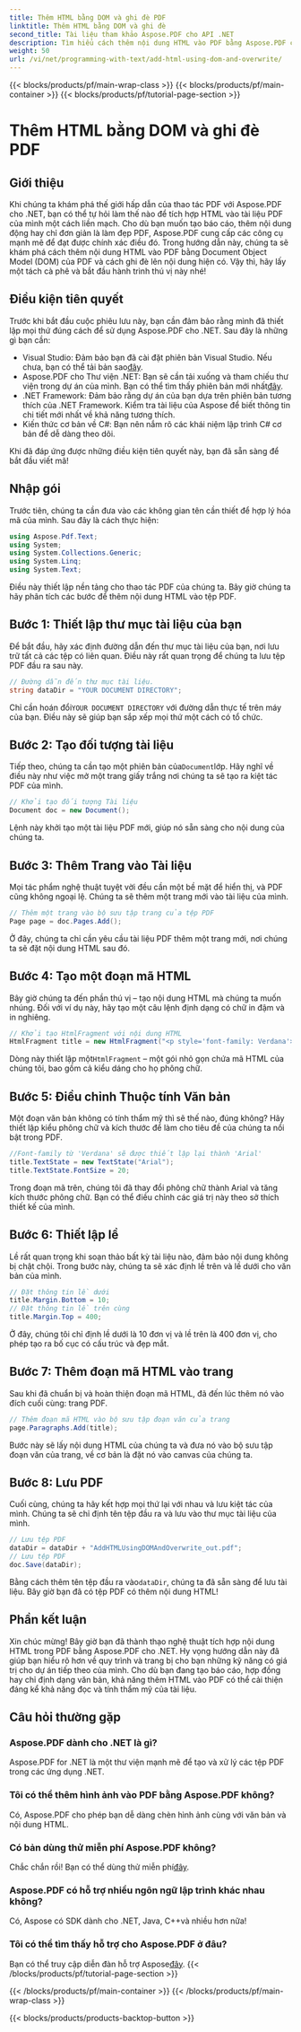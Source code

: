 ```yaml
---
title: Thêm HTML bằng DOM và ghi đè PDF
linktitle: Thêm HTML bằng DOM và ghi đè
second_title: Tài liệu tham khảo Aspose.PDF cho API .NET
description: Tìm hiểu cách thêm nội dung HTML vào PDF bằng Aspose.PDF cho .NET. Hướng dẫn từng bước này bao gồm mọi thứ từ thiết lập đến lưu cuối cùng.
weight: 50
url: /vi/net/programming-with-text/add-html-using-dom-and-overwrite/
---
```


{{< blocks/products/pf/main-wrap-class >}}
{{< blocks/products/pf/main-container >}}
{{< blocks/products/pf/tutorial-page-section >}}

# Thêm HTML bằng DOM và ghi đè PDF

## Giới thiệu

Khi chúng ta khám phá thế giới hấp dẫn của thao tác PDF với Aspose.PDF cho .NET, bạn có thể tự hỏi làm thế nào để tích hợp HTML vào tài liệu PDF của mình một cách liền mạch. Cho dù bạn muốn tạo báo cáo, thêm nội dung động hay chỉ đơn giản là làm đẹp PDF, Aspose.PDF cung cấp các công cụ mạnh mẽ để đạt được chính xác điều đó. Trong hướng dẫn này, chúng ta sẽ khám phá cách thêm nội dung HTML vào PDF bằng Document Object Model (DOM) của PDF và cách ghi đè lên nội dung hiện có. Vậy thì, hãy lấy một tách cà phê và bắt đầu hành trình thú vị này nhé!

## Điều kiện tiên quyết

Trước khi bắt đầu cuộc phiêu lưu này, bạn cần đảm bảo rằng mình đã thiết lập mọi thứ đúng cách để sử dụng Aspose.PDF cho .NET. Sau đây là những gì bạn cần:

-  Visual Studio: Đảm bảo bạn đã cài đặt phiên bản Visual Studio. Nếu chưa, bạn có thể tải bản sao[đây](https://visualstudio.microsoft.com/).
-  Aspose.PDF cho Thư viện .NET: Bạn sẽ cần tải xuống và tham chiếu thư viện trong dự án của mình. Bạn có thể tìm thấy phiên bản mới nhất[đây](https://releases.aspose.com/pdf/net/).
- .NET Framework: Đảm bảo rằng dự án của bạn dựa trên phiên bản tương thích của .NET Framework. Kiểm tra tài liệu của Aspose để biết thông tin chi tiết mới nhất về khả năng tương thích.
- Kiến thức cơ bản về C#: Bạn nên nắm rõ các khái niệm lập trình C# cơ bản để dễ dàng theo dõi.

Khi đã đáp ứng được những điều kiện tiên quyết này, bạn đã sẵn sàng để bắt đầu viết mã!

## Nhập gói

Trước tiên, chúng ta cần đưa vào các không gian tên cần thiết để hợp lý hóa mã của mình. Sau đây là cách thực hiện:

```csharp
using Aspose.Pdf.Text;
using System;
using System.Collections.Generic;
using System.Linq;
using System.Text;
```

Điều này thiết lập nền tảng cho thao tác PDF của chúng ta. Bây giờ chúng ta hãy phân tích các bước để thêm nội dung HTML vào tệp PDF.

## Bước 1: Thiết lập thư mục tài liệu của bạn

Để bắt đầu, hãy xác định đường dẫn đến thư mục tài liệu của bạn, nơi lưu trữ tất cả các tệp có liên quan. Điều này rất quan trọng để chúng ta lưu tệp PDF đầu ra sau này.

```csharp
// Đường dẫn đến thư mục tài liệu.
string dataDir = "YOUR DOCUMENT DIRECTORY";
```

 Chỉ cần hoán đổi`YOUR DOCUMENT DIRECTORY` với đường dẫn thực tế trên máy của bạn. Điều này sẽ giúp bạn sắp xếp mọi thứ một cách có tổ chức.

## Bước 2: Tạo đối tượng tài liệu

 Tiếp theo, chúng ta cần tạo một phiên bản của`Document`lớp. Hãy nghĩ về điều này như việc mở một trang giấy trắng nơi chúng ta sẽ tạo ra kiệt tác PDF của mình.

```csharp
// Khởi tạo đối tượng Tài liệu
Document doc = new Document();
```

Lệnh này khởi tạo một tài liệu PDF mới, giúp nó sẵn sàng cho nội dung của chúng ta.

## Bước 3: Thêm Trang vào Tài liệu

Mọi tác phẩm nghệ thuật tuyệt vời đều cần một bề mặt để hiển thị, và PDF cũng không ngoại lệ. Chúng ta sẽ thêm một trang mới vào tài liệu của mình.

```csharp
// Thêm một trang vào bộ sưu tập trang của tệp PDF
Page page = doc.Pages.Add();
```

Ở đây, chúng ta chỉ cần yêu cầu tài liệu PDF thêm một trang mới, nơi chúng ta sẽ đặt nội dung HTML sau đó.

## Bước 4: Tạo một đoạn mã HTML

Bây giờ chúng ta đến phần thú vị – tạo nội dung HTML mà chúng ta muốn nhúng. Đối với ví dụ này, hãy tạo một câu lệnh định dạng có chữ in đậm và in nghiêng.

```csharp
// Khởi tạo HtmlFragment với nội dung HTML
HtmlFragment title = new HtmlFragment("<p style='font-family: Verdana'><b><i>Table contains text</i></b></p>");
```

 Dòng này thiết lập một`HtmlFragment` – một gói nhỏ gọn chứa mã HTML của chúng tôi, bao gồm cả kiểu dáng cho họ phông chữ. 

## Bước 5: Điều chỉnh Thuộc tính Văn bản

Một đoạn văn bản không có tính thẩm mỹ thì sẽ thế nào, đúng không? Hãy thiết lập kiểu phông chữ và kích thước để làm cho tiêu đề của chúng ta nổi bật trong PDF.

```csharp
//Font-family từ 'Verdana' sẽ được thiết lập lại thành 'Arial'
title.TextState = new TextState("Arial");
title.TextState.FontSize = 20;
```

Trong đoạn mã trên, chúng tôi đã thay đổi phông chữ thành Arial và tăng kích thước phông chữ. Bạn có thể điều chỉnh các giá trị này theo sở thích thiết kế của mình.

## Bước 6: Thiết lập lề

Lề rất quan trọng khi soạn thảo bất kỳ tài liệu nào, đảm bảo nội dung không bị chật chội. Trong bước này, chúng ta sẽ xác định lề trên và lề dưới cho văn bản của mình.

```csharp
// Đặt thông tin lề dưới
title.Margin.Bottom = 10;
// Đặt thông tin lề trên cùng
title.Margin.Top = 400;
```

Ở đây, chúng tôi chỉ định lề dưới là 10 đơn vị và lề trên là 400 đơn vị, cho phép tạo ra bố cục có cấu trúc và đẹp mắt.

## Bước 7: Thêm đoạn mã HTML vào trang

Sau khi đã chuẩn bị và hoàn thiện đoạn mã HTML, đã đến lúc thêm nó vào đích cuối cùng: trang PDF.

```csharp
// Thêm đoạn mã HTML vào bộ sưu tập đoạn văn của trang
page.Paragraphs.Add(title);
```

Bước này sẽ lấy nội dung HTML của chúng ta và đưa nó vào bộ sưu tập đoạn văn của trang, về cơ bản là đặt nó vào canvas của chúng ta.

## Bước 8: Lưu PDF

Cuối cùng, chúng ta hãy kết hợp mọi thứ lại với nhau và lưu kiệt tác của mình. Chúng ta sẽ chỉ định tên tệp đầu ra và lưu vào thư mục tài liệu của mình.

```csharp
// Lưu tệp PDF
dataDir = dataDir + "AddHTMLUsingDOMAndOverwrite_out.pdf";
// Lưu tệp PDF
doc.Save(dataDir);
```

Bằng cách thêm tên tệp đầu ra vào`dataDir`, chúng ta đã sẵn sàng để lưu tài liệu. Bây giờ bạn đã có tệp PDF có thêm nội dung HTML!

## Phần kết luận

Xin chúc mừng! Bây giờ bạn đã thành thạo nghệ thuật tích hợp nội dung HTML trong PDF bằng Aspose.PDF cho .NET. Hy vọng hướng dẫn này đã giúp bạn hiểu rõ hơn về quy trình và trang bị cho bạn những kỹ năng có giá trị cho dự án tiếp theo của mình. Cho dù bạn đang tạo báo cáo, hợp đồng hay chỉ định dạng văn bản, khả năng thêm HTML vào PDF có thể cải thiện đáng kể khả năng đọc và tính thẩm mỹ của tài liệu. 

## Câu hỏi thường gặp

### Aspose.PDF dành cho .NET là gì?
Aspose.PDF for .NET là một thư viện mạnh mẽ để tạo và xử lý các tệp PDF trong các ứng dụng .NET.

### Tôi có thể thêm hình ảnh vào PDF bằng Aspose.PDF không?
Có, Aspose.PDF cho phép bạn dễ dàng chèn hình ảnh cùng với văn bản và nội dung HTML.

### Có bản dùng thử miễn phí Aspose.PDF không?
 Chắc chắn rồi! Bạn có thể dùng thử miễn phí[đây](https://releases.aspose.com).

### Aspose.PDF có hỗ trợ nhiều ngôn ngữ lập trình khác nhau không?
Có, Aspose có SDK dành cho .NET, Java, C++và nhiều hơn nữa!

### Tôi có thể tìm thấy hỗ trợ cho Aspose.PDF ở đâu?
 Bạn có thể truy cập diễn đàn hỗ trợ Aspose[đây](https://forum.aspose.com/c/pdf/10).
{{< /blocks/products/pf/tutorial-page-section >}}

{{< /blocks/products/pf/main-container >}}
{{< /blocks/products/pf/main-wrap-class >}}

{{< blocks/products/products-backtop-button >}}

